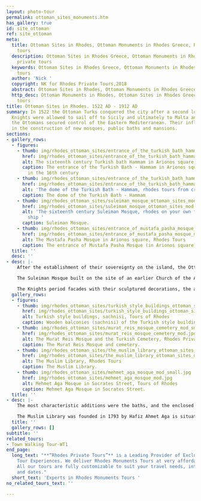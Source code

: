 ```yaml
---
layout: photo-tour
permalink: ottoman_sites_monuments.htm
has_gallery: true
id: site_ottoman
ref: site_ottoman
meta:
  title: Ottoman Sites in Rhodes, Ottoman Monuments in Rhodes Greece, Rhodes private
    tours
  description: Ottoman Sites in Rhodes Greece, Ottoman Monuments in Rhodes, Rhodes
    private tours
  keywords: Ottoman Sites in Rhodes Greece, Ottoman Monuments in Rhodes, Rhodes private
    tours
  author: 'Nick '
  copyright: NK for Rhodes Private Tours,2018
  abstract: Ottoman Sites in Rhodes, Ottoman Monuments in Rhodes Greece
  http_desc: Ottoman Monuments in Rhodes, Ottoman Sites in Rhodes Greece, Rhodes private
    tours
title: Ottoman Sites in Rhodes. 1522 AD - 1912 AD
summary: In 1522 the Ottoman Turks conquered the city after a second long siege. The
  Knights were allowed to sail off to Sicily and ultimately to Malta and Gozo. Thus,
  the Ottomans secured control of the Eastern Mediterranean. Their influence was expressed
  in the construction of new mosques, public baths and mansions.
sections:
- gallery_rows:
  - figures:
    - thumb: img/rhodes_ottoman_sites/entrance_of_the_turkish_bath_hammam_mod_small.jpg
      href: img/rhodes_ottoman_sites/entrance_of_the_turkish_bath_hammam_mod.jpg
      alt: The sixteenth century Turkish bath Hammam in Arionos square, Rhodes Tours
      caption: The entrance of the Turkish Bath - Hammam in Arionos square. Built
        in the 16th century
    - thumb: img/rhodes_ottoman_sites/entrance_of_the_turkish_bath_hammam_2_mod_small.jpg
      href: img/rhodes_ottoman_sites/entrance_of_the_turkish_bath_hammam_2_mod.jpg
      alt: 'The dome of the Turkish Bath - Hammam, rhodes tours from cruise ship '
      caption: The dome of the Turkish Bath - Hammam
    - thumb: img/rhodes_ottoman_sites/suleiman_mosque_ottoman_sites_mod_small.png
      href: img/rhodes_ottoman_sites/suleiman_mosque_ottoman_sites_mod.jpg
      alt: 'The sixteenth century Suleiman Mosque, rhodes on your own from cruise
        ship '
      caption: Suleiman Mosque.
    - thumb: img/rhodes_ottoman_sites/entrance_of_mustafa_pasha_mosque_mod_small.jpg
      href: img/rhodes_ottoman_sites/entrance_of_mustafa_pasha_mosque_mod.jpg
      alt: The Mustafa Pasha Mosque in Arionos square, Rhodes Tours
      caption: The entrance of Mustafa Pasha Mosque (in Arionos square).
  title: ''
  desc: ''
- desc: |-
    After the establishment of their sovereignty on the island, the Ottoman Turks converted most of the churches into mosques and transformed the major houses into private mansions or public buildings.

    The Suleiman Mosque built on the site of an earlier Church of the Apostles, it was constructed in honor of the Sultan after his conquest of Rhodes in 1522 and rebuilt in 1808.

    The Knights period facades with their sculptured decorations, the arched gates and hewn stone walls were enriched with the random character of the Ottoman architecture adapted to the local climate and culture. In this process most of the architectural features of the existing buildings were preserved.
  gallery_rows:
  - figures:
    - thumb: img/rhodes_ottoman_sites/turkish_style_buildings_ottoman_sites_mod_small.jpg
      href: img/rhodes_ottoman_sites/turkish_style_buildings_ottoman_sites_mod.jpg
      alt: Turkish style buildings, sachnisi, Tours of Rhodes
      caption: Wooden balconies (sachnisi) of the Turkish style buildings.
    - thumb: img/rhodes_ottoman_sites/murat_reis_mosque_cemetery_mod_small.jpg
      href: img/rhodes_ottoman_sites/murat_reis_mosque_cemetery_mod.jpg
      alt: The Murat Reis Mosque and the Turkish Cemetery, Rhodes Private Tours
      caption: The Murat Reis Mosque and cemetery.
    - thumb: img/rhodes_ottoman_sites/the_muslim_library_ottoman_sites_mod_small.jpg
      href: img/rhodes_ottoman_sites/the_muslim_library_ottoman_sites_mod.jpg
      alt: The Muslim Library, Rhodes Tours
      caption: The Muslim Library.
    - thumb: img/rhodes_ottoman_sites/mehmet_aga_mosque_mod_small.jpg
      href: img/rhodes_ottoman_sites/mehmet_aga_mosque_mod.jpg
      alt: Mehmet Aga Mosque in Socrates Street, Tours of Rhodes
      caption: Mehmet Aga Mosque in Socrates Street.
  title: ''
- desc: |-
    The most characteristic additions were the baths, and the enclosed wooden balconies on the facades over the narrow streets. The result was a mixture of oriental architecture with imposing western architectural remains and more recent buildings, which were characteristic of the local architecture of the time.

    The Muslim Library was founded in 1793 by Hafiz Ahmet Aga is situated opposite the mosque of Suleiman. The building is well preserved, with a small garden. It houses an interesting collection of rare manuscripts and scrolls written in Turkish, Arabian and Persian, the most significant being the one that narrates the siege and conquer of the island by the Turks in 1522. Only the front room can be visited.
  title: ''
  gallery_rows: []
subtitle: ''
related_tours:
- Town Walking Tour-WT1
end_page:
  long_text: "**“Rhodes Private Tours”** is a Leading Provider of Exclusive and Personalized
    Tour Experiences. We deliver Rhodes Monuments Tours at very affordable rates.
    All our tours are fully customizable to suit your travel needs, interests, schedules,
    and dates."
  short_text: 'Experts in Rhodes Monuments Tours '
no_related_tours_text: ''

---
```

